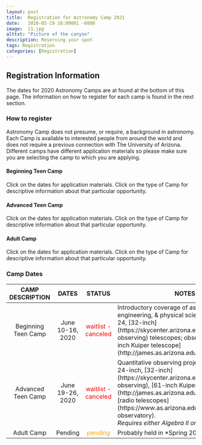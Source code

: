 ```yaml
---
layout: post
title:  Registration for Astronomy Camp 2021
date:   2020-05-19 18:00001 -0800
image:  11.jpg
alttxt: "Picture of the canyon"
description: Reserving your spot
tags: Registration
categories: [Registration]
---
```


<!--![]({{site.baseurl}}/img/11.jpg)<img alt="Astronomy Camp 2019: Continuing to inspire through authentic exploration." title="Come explore the skies with students from around the world. (Image from Apollo 15; July 26, 1971)" src="img/11.jpg">-->

## Registration Information

The dates for 2020 Astronomy Camps are at found at the bottom of this page. The information on how to register for each camp is found in the next section.

### How to register
Astronomy Camp does not presume, or require, a background in astronomy. Each Camp is available to interested people from around the world and does not require a previous connection with The University of Arizona. Different camps have different application materials so please make sure you are selecting the camp to which you are applying.

#### Beginning Teen Camp
Click on the dates for application materials.
Click on the type of Camp for descriptive information about that particular opportunity.

#### Advanced Teen Camp
Click on the dates for application materials.
Click on the type of Camp for descriptive information about that particular opportunity.

#### Adult Camp
Click on the dates for application materials.
Click on the type of Camp for descriptive information about that particular opportunity.

### Camp Dates

<table>
	<colgroup>
		<col width="15%" />
		<col width="15%" />
		<col width="15%" />
		<col width="55%" />
	</colgroup>
	<thead>
		<tr class="header">
		<th>CAMP DESCRIPTION</th>
		<th>DATES</th>
		<th>STATUS</th>
		<th>NOTES</th>
		</tr>
	</thead>
	<tbody>
	<tr>
		<td align="center">Beginning Teen&nbsp;Camp</td>
		<td align="center">June 10-16, 2020</td>
		<td align="center"><span style="color: red;">waitlist - canceled</span></td><!-- colors: limegreen, orange, red   border="2" cellpadding="2" cellspacing="0" -->
		<td markdown="span">Introductory coverage of astronomy, engineering, &amp; physical science; operate 12, 24, [32-inch](https://skycenter.arizona.edu/content/remote-observing) telescopes; observe with the [61-inch Kuiper telescope](http://james.as.arizona.edu/~psmith/61inch/).</td>
	</tr>
	<tr>
		<td align="center">Advanced Teen&nbsp;Camp</td>
		<td align="center">June 19-26, 2020</td>
		<td align="center"><span style="color: red;">waitlist - canceled</span></td><!-- colors: limegreen, orange, red -->
		<td markdown="span">Quantitative observing projects with 12-inch, 24-inch, [32-inch](https://skycenter.arizona.edu/content/remote-observing), [61-inch Kuiper](http://james.as.arizona.edu/~psmith/61inch/), [radio telescopes](https://www.as.arizona.edu/arizona-radio-observatory).<br/> <em>Requires either Algebra II or Geometry</em>.</td>
	</tr>
	<tr><!-- colors: green, orange, red -->
		<td align="center">Adult&nbsp;Camp </td>
		<td align="center">Pending</td>
		<td align="center"><span style="color: orange;"> pending </span></td><!-- colors: limegreen, orange, red -->
		<td markdown="span">Probably held in *Spring 2021* </td>
	</tr>
	</tbody>
</table>
